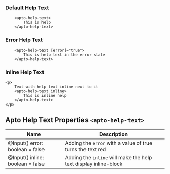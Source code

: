 ### Default Help Text
```
    <apto-help-text>
        This is help
    </apto-help-text>
```

### Error Help Text
```
    <apto-help-text [error]="true">
        This is help text in the error state
    </apto-help-text>
```

### Inline Help Text
```
<p>
    Text with help text inline next to it
    <apto-help-text inline>
        This is inline help
    </apto-help-text>
</p>
```
## Apto Help Text Properties `<apto-help-text>`
Name | Description
---- | -----------
@Input() error: boolean = false | Adding the `error` with a value of true turns the text red
@Input() inline: boolean = false | Adding the `inline` will make the help text display inline-block
